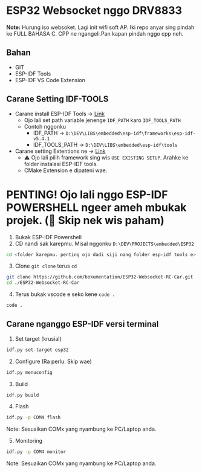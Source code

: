 # ESP32 Websocket nggo DRV8833
**Note:** Hurung iso websoket. Lagi init wifi soft AP. Iki repo anyar sing pindah ke FULL BAHASA C. CPP ne ngangeli.Pan kapan pindah nggo cpp neh.

## Bahan
- GIT
- ESP-IDF Tools
- ESP-IDF VS Code Extension

## Carane Setting IDF-TOOLS
- Carane install ESP-IDF Tools -> [Link](https://docs.espressif.com/projects/esp-idf/en/stable/esp32/get-started/windows-setup.html)
  - Ojo lali set path variable jenenge `IDF_PATH` karo `IDF_TOOLS_PATH` 
  - Contoh nggonku
    - IDF_PATH -> `D:\DEV\LIBS\embedded\esp-idf\frameworks\esp-idf-v5.4.1`
    - IDF_TOOLS_PATH -> `D:\DEV\LIBS\embedded\esp-idf\tools`
- Carane setting Extentions ne -> [Link](https://github.com/espressif/vscode-esp-idf-extension)
  - ⚠️ Ojo lali pilih framework sing wis `USE EXISTING SETUP`. Arahke ke folder instalasi ESP-IDF tools. 
  - CMake Extension e dipateni wae.

# PENTING! Ojo lali nggo ESP-IDF POWERSHELL ngeer ameh mbukak projek. (📌 Skip nek wis paham)
1. Bukak ESP-IDF Powershell
2. CD nandi sak karepmu. Misal nggonku `D:\DEV\PROJECTS\embedded\ESP32`
```bash
cd <folder karepmu. penting ojo dadi siji nang folder esp-idf tools e>
```
3. Clone `git clone` terus `cd`
```bash
git clone https://github.com/bokumentation/ESP32-Websocket-RC-Car.git
cd ./ESP32-Websocket-RC-Car
```
4. Terus bukak vscode e seko kene `code .`
```bash
code . 
```
## Carane nganggo ESP-IDF versi terminal
1. Set target (krusial)
  ```bash
  idf.py set-target esp32
  ```

2. Configure (Ra perlu. Skip wae)
  ```bash
  idf.py menuconfig
  ```

3. Build 
  ```bash
  idf.py build
  ```

4. Flash
  ```bash
  idf.py -p COM4 flash
  ```
  Note: Sesuaikan COMx yang nyambung ke PC/Laptop anda.

5. Monitoring
  ```bash
  idf.py -p COM4 monitor
  ```
  Note: Sesuaikan COMx yang nyambung ke PC/Laptop anda.